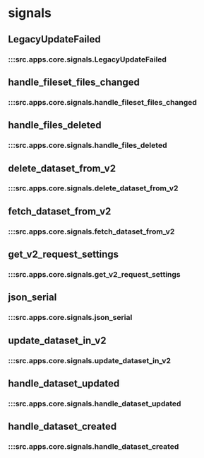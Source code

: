 # signals

## LegacyUpdateFailed

### :::src.apps.core.signals.LegacyUpdateFailed

## handle_fileset_files_changed

### :::src.apps.core.signals.handle_fileset_files_changed

## handle_files_deleted

### :::src.apps.core.signals.handle_files_deleted

## delete_dataset_from_v2

### :::src.apps.core.signals.delete_dataset_from_v2

## fetch_dataset_from_v2

### :::src.apps.core.signals.fetch_dataset_from_v2

## get_v2_request_settings

### :::src.apps.core.signals.get_v2_request_settings

## json_serial

### :::src.apps.core.signals.json_serial

## update_dataset_in_v2

### :::src.apps.core.signals.update_dataset_in_v2

## handle_dataset_updated

### :::src.apps.core.signals.handle_dataset_updated

## handle_dataset_created

### :::src.apps.core.signals.handle_dataset_created

